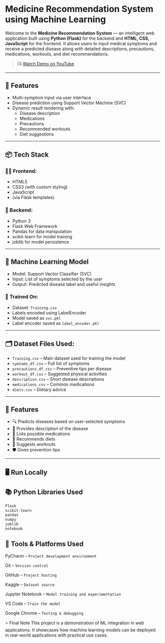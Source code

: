 ﻿# Medicine Recommendation System using Machine Learning

Welcome to the **Medicine Recommendation System** — an intelligent web application built using **Python (Flask)** for the backend and **HTML, CSS, JavaScript** for the frontend. It allows users to input medical symptoms and receive a predicted disease along with detailed descriptions, precautions, medications, workouts, and diet recommendations.

> 📺 [Watch Demo on YouTube](https://youtu.be/4rA8b2Zjwsk?si=l1SWaWOf9Aq0nvqY)  


---
## 📌 Features

- Multi-symptom input via user interface
- Disease prediction using Support Vector Machine (SVC)
- Dynamic result rendering with:
  - Disease description
  - Medications
  - Precautions
  - Recommended workouts
  - Diet suggestions

---

## 📦 Tech Stack

### 👨‍💻 Frontend:
- HTML5
- CSS3 (with custom styling)
- JavaScript
- (via Flask templates)

### 🧪 Backend:
- Python 3
- Flask Web Framework
- Pandas for data manipulation
- scikit-learn for model training
- joblib for model persistence

---

## 🤖 Machine Learning Model

- Model: Support Vector Classifier (SVC)
- Input: List of symptoms selected by the user
- Output: Predicted disease label and useful insights

### 🔬 Trained On:
- Dataset: `Training.csv`
- Labels encoded using LabelEncoder
- Model saved as `svc.pkl`
- Label encoder saved as `label_encoder.pkl`

---

## 🗂️ Dataset Files Used:

- `Training.csv` – Main dataset used for training the model  
- `symtoms_df.csv` – Full list of symptoms  
- `precautions_df.csv` – Preventive tips per disease  
- `workout_df.csv` – Suggested physical activities  
- `description.csv` – Short disease descriptions  
- `medications.csv` – Common medications  
- `diets.csv` – Dietary advice  

---

## 🧠 Features

- 🔍 Predicts diseases based on user-selected symptoms
- 📃 Provides description of the disease
- 💊 Lists possible medications
- 🥗 Recommends diets
- 🏃 Suggests workouts
- 🛡️ Gives prevention tips

---

## 🖥️ Run Locally

## 📚 Python Libraries Used

```txt
Flask
scikit-learn
pandas
numpy
joblib
notebook
```
## 🧰 Tools & Platforms Used

PyCharm – `Project development environment`

Git – `Version control`

GitHub – `Project hosting`

Kaggle – `Dataset source`

Jupyter Notebook – `Model training and experimentation`

VS Code – `Train the model`

Google Chrome – `Testing & debugging`


⭐ Final Note
This project is a demonstration of ML integration in web applications. It showcases how machine learning models can be deployed in real-world applications with practical use cases.

